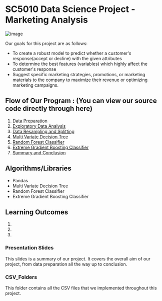 # SC5010 Data Science Project - Marketing Analysis

![image](https://www.digitalvidya.com/wp-content/uploads/2019/03/Marketing-Analytics.jpg)

Our goals for this project are as follows:

- To create a robust model to predict whether a customer's response(accept or decline) with the given attributes
- To determine the best features (variables) which highly affect the customer's response
- Suggest specific marketing strategies, promotions, or marketing materials to the company to maximize their revenue or optimizing marketing campaigns.

## Flow of Our Program : (You can view our source code directly through here)
1. [Data Preparation](https://github.com/VilanChan666/SC5010/blob/main/Data%20Preparation.ipynb)
2. [Exploratory Data Analysis](https://github.com/VilanChan666/SC5010/blob/main/Exploratory%20Data%20Analysis.ipynb)
3. [Data Resampling and Splitting](https://github.com/VilanChan666/SC5010/blob/main/Data%20Resampling%20and%20Splitting.ipynb)
4. [Multi Variate Decision Tree](https://github.com/VilanChan666/SC5010/blob/main/DecTree.ipynb)
5. [Random Forest Classifier](https://github.com/VilanChan666/SC5010/blob/main/Random%20Forest%20Classifier.ipynb)
5. [Extreme Gradient Boosting Classifier](https://github.com/VilanChan666/SC5010/blob/main/Extreme%20Gradient%20Boosting%20(XGBoost)%20Classifier.ipynb)
5. [Summary and Conclusion](https://github.com/VilanChan666/SC5010/blob/main/Summary%20and%20Conclusions.ipynb)

## Algorithms/Libraries
- Pandas
- Multi Variate Decision Tree 
- Random Forest Classifier
- Extreme Gradient Boosting Classifier

## Learning Outcomes
1.
2.
3.


### Presentation Slides
This slides is a summary of our project. It covers the overall aim of our project, from data preparation all the way up to conclusion.

### CSV_Folders
This folder contains all the CSV files that we implemented throughout this project.


